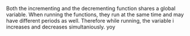Both the incrementing and the decrementing function shares a global variable. When running the functions, they run at the same time and may have different periods as well. Therefore while running, the variable i increases and decreases simultaniously. 
yoy